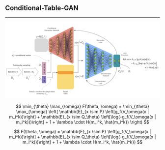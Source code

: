 ## Conditional-Table-GAN

---

![alt text](https://github.com/StefanoPenazzi2/StefanoPenazzi2.github.io/blob/main/imgs/ctgans/ctgans_architecture.png?raw=true)

$$ 
\min_{\theta} \max_{\omega} F(\theta, \omega) = \min_{\theta} \max_{\omega} \left( \mathbb{E}_{x \sim P} \left[g_f(V_\omega(x | m_i^k))\right] + \mathbb{E}_{x \sim Q_\theta} \left[\log(-g_f(V_\omega(x | m_i^k)))\right] + 1 + \lambda \cdot H(m_i^k, \hat{m_i^k}) \right) 
$$


$$ 
F(\theta, \omega) = \mathbb{E}_{x \sim P} \left[g_f(V_\omega(x | m_i^k))\right] + \mathbb{E}_{x \sim Q_\theta} \left[\log(-g_f(V_\omega(x | m_i^k)))\right] + 1 + \lambda \cdot H(m_i^k, \hat{m_i^k}) 
$$
